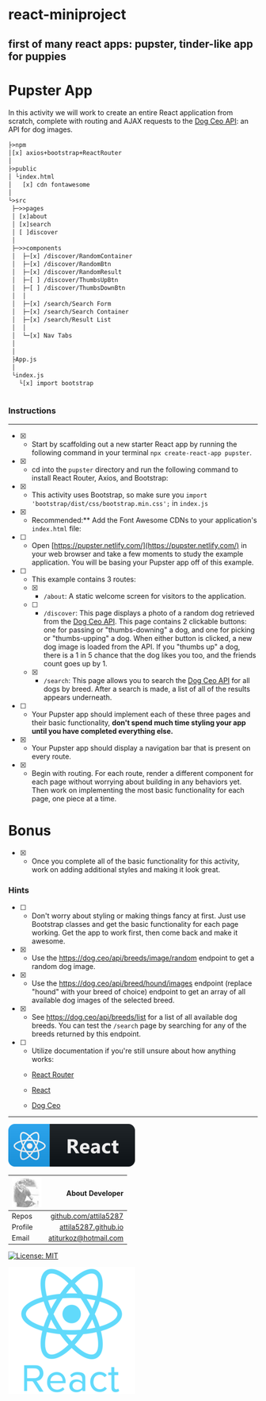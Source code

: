 # react-miniproject
first of many react apps: pupster, tinder-like app for puppies
---
# Pupster App

In this activity we will work to create an entire React application from scratch, complete with routing and AJAX requests to the [Dog Ceo API](https://dog.ceo/dog-api/): an API for dog images.
```
├>npm
│[x] axios+bootstrap+ReactRouter 
│  
├>public
│ └index.html
│   [x] cdn fontawesome
│  
└>src
 ├─>>pages
 │ [x]about
 │ [x]search
 │ [ ]discover
 │ 
 ├─>>components
 │  ├─[x] /discover/RandomContainer
 │  ├─[x] /discover/RandomBtn
 │  ├─[x] /discover/RandomResult
 │  ├─[ ] /discover/ThumbsUpBtn
 │  ├─[ ] /discover/ThumbsDownBtn
 │  │   
 │  ├─[x] /search/Search Form
 │  ├─[x] /search/Search Container
 │  ├─[x] /search/Result List
 │  │
 │  └─[x] Nav Tabs
 │  
 │    
 ├App.js
 │    
 └index.js
   └[x] import bootstrap
   
   ```

### Instructions
---
- [x] -   Start by scaffolding out a new starter React app by running the following command in your terminal `npx create-react-app pupster`.

- [x] -   cd into the `pupster` directory and run the following command to install React Router, Axios, and Bootstrap:

- [x] - This activity uses Bootstrap, so make sure you `import 'bootstrap/dist/css/bootstrap.min.css';` in `index.js`

- [x] - Recommended:** Add the Font Awesome CDNs to your application's `index.html` file:

  
- [ ] -  Open [https://pupster.netlify.com/](https://pupster.netlify.com/) in your web browser and take a few moments to study the example application. You will be basing your Pupster app off of this example.
- [ ] -  This example contains 3 routes:

    - [x] -  `/about`: A static welcome screen for visitors to the application.

    - [ ] -  `/discover`: This page displays a photo of a random dog retrieved from the [Dog Ceo API](https://dog.ceo/dog-api/). This page contains 2 clickable buttons: one for passing or "thumbs-downing" a dog, and one for picking or "thumbs-upping" a dog. When either button is clicked, a new dog image is loaded from the API. If you "thumbs up" a dog, there is a 1 in 5 chance that the dog likes you too, and the friends count goes up by 1.

    - [x] -  `/search`: This page allows you to search the [Dog Ceo API](https://dog.ceo/dog-api/) for all dogs by breed. After a search is made, a list of all of the results appears underneath.

- [ ] -  Your Pupster app should implement each of these three pages and their basic functionality, **don't spend much time styling your app until you have completed everything else.**

- [x] -  Your Pupster app should display a navigation bar that is present on every route.

- [x] -  Begin with routing. For each route, render a different component for each page without worrying about building in any behaviors yet. Then work on implementing the most basic functionality for each page, one piece at a time.

# Bonus

- [x] -  Once you complete all of the basic functionality for this activity, work on adding additional styles and making it look great.

### Hints

- [ ] -  Don't worry about styling or making things fancy at first. Just use Bootstrap classes and get the basic functionality for each page working. Get the app to work first, then come back and make it awesome.

- [x] -  Use the <https://dog.ceo/api/breeds/image/random> endpoint to get a random dog image.

- [x] -  Use the <https://dog.ceo/api/breed/hound/images> endpoint (replace "hound" with your breed of choice) endpoint to get an array of all available dog images of the selected breed.

- [x] -  See <https://dog.ceo/api/breeds/list> for a list of all available dog breeds. You can test the `/search` page by searching for any of the breeds returned by this endpoint.

- [ ] -  Utilize documentation if you're still unsure about how anything works: 

  * [React Router](https://reacttraining.com/react-router/web/guides/philosophy)

  * [React](https://facebook.github.io/react/docs/hello-world.html)

  * [Dog Ceo](https://dog.ceo/dog-api/)

---


![react badge][badge]


[badge]: https://raw.githubusercontent.com/attila5287/img_readme/main/new/react_badge_256.png
 "react logo"




| ![dev]( https://raw.githubusercontent.com/attila5287/img_readme/main/all/dev.jpg "dev-icon") | About Developer | 
| -------------   | -------------: |
| Repos | [github.com/attila5287 ](https://github.com/attila5287/) |
| Profile | [ attila5287.github.io ](https:///attila5287.github.io/) |
| Email    |  atiturkoz@hotmail.com | 


[![License: MIT](https://img.shields.io/badge/License-MIT-yellow.svg)](https://opensource.org/licenses/MIT) 


   ![react logo][react]

[react]: https://raw.githubusercontent.com/attila5287/img_readme/main/new/react_256.png
 "react logo"
